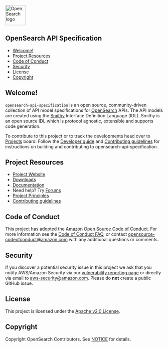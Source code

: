 <img src="https://opensearch.org/assets/img/opensearch-logo-themed.svg" height="64px" alt="OpenSearch logo">

## OpenSearch API Specification

- [Welcome!](#welcome)
- [Project Resources](#project-resources)
- [Code of Conduct](#code-of-conduct)
- [Security](#security)
- [License](#license)
- [Copyright](#copyright)

## Welcome!

`opensearch-api-specification` is an open source, community-driven collection of API model specifications for
[OpenSearch](https://github.com/opensearch-project/OpenSearch) APIs. The API models are created using the [Smithy](https://awslabs.github.io/smithy/) Interface Definition Language (IDL). Smithy is an open source IDL which is protocol agnostic, extensible and supports code generation.

To contribute to this project or to track the developments head over to [Projects](https://github.com/opensearch-project/opensearch-api-specification/projects)
board. Follow the [Developer guide](DEVELOPER_GUIDE.md) and [Contributing guidelines](CONTRIBUTING.md) for instructions
on building and contributing to opensearch-api-specification.

## Project Resources

* [Project Website](https://opensearch.org/)
* [Downloads](https://opensearch.org/downloads.html)
* [Documentation](https://opensearch.org/docs/)
* Need help? Try [Forums](https://discuss.opendistrocommunity.dev/)
* [Project Principles](https://opensearch.org/#principles)
* [Contributing guidelines](CONTRIBUTING.md)

## Code of Conduct

This project has adopted the [Amazon Open Source Code of Conduct](CODE_OF_CONDUCT.md). For more information see the [Code of Conduct FAQ](https://aws.github.io/code-of-conduct-faq), or contact [opensource-codeofconduct@amazon.com](mailto:opensource-codeofconduct@amazon.com) with any additional questions or comments.

## Security

If you discover a potential security issue in this project we ask that you notify AWS/Amazon Security via our [vulnerability reporting page](http://aws.amazon.com/security/vulnerability-reporting/) or directly via email to aws-security@amazon.com. Please do **not** create a public GitHub issue.

## License

This project is licensed under the [Apache v2.0 License](LICENSE).

## Copyright

Copyright OpenSearch Contributors. See [NOTICE](NOTICE) for details.
